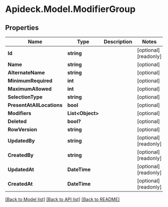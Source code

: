 # Apideck.Model.ModifierGroup

## Properties

Name | Type | Description | Notes
------------ | ------------- | ------------- | -------------
**Id** | **string** |  | [optional] [readonly] 
**Name** | **string** |  | [optional] 
**AlternateName** | **string** |  | [optional] 
**MinimumRequired** | **int** |  | [optional] 
**MaximumAllowed** | **int** |  | [optional] 
**SelectionType** | **string** |  | [optional] 
**PresentAtAllLocations** | **bool** |  | [optional] 
**Modifiers** | **List&lt;Object&gt;** |  | [optional] 
**Deleted** | **bool?** |  | [optional] 
**RowVersion** | **string** |  | [optional] 
**UpdatedBy** | **string** |  | [optional] [readonly] 
**CreatedBy** | **string** |  | [optional] [readonly] 
**UpdatedAt** | **DateTime** |  | [optional] [readonly] 
**CreatedAt** | **DateTime** |  | [optional] [readonly] 

[[Back to Model list]](../README.md#documentation-for-models) [[Back to API list]](../README.md#documentation-for-api-endpoints) [[Back to README]](../README.md)

